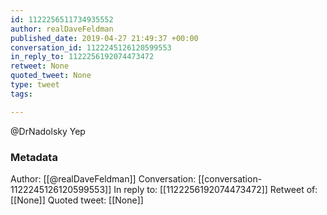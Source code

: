 ```yaml
---
id: 1122256511734935552
author: realDaveFeldman
published_date: 2019-04-27 21:49:37 +00:00
conversation_id: 1122245126120599553
in_reply_to: 1122256192074473472
retweet: None
quoted_tweet: None
type: tweet
tags:

---
```


@DrNadolsky Yep

### Metadata

Author: [[@realDaveFeldman]]
Conversation: [[conversation-1122245126120599553]]
In reply to: [[1122256192074473472]]
Retweet of: [[None]]
Quoted tweet: [[None]]
